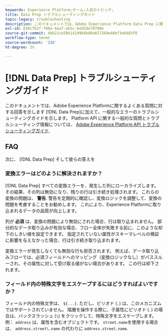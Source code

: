 ```yaml
---
keywords: Experience Platform;ホーム;人気のトピック;
title: Data Prep トラブルシューティングガイド
topic-legacy: troubleshooting
description: このドキュメントでは、Adobe Experience Platform Data Prep に関するよくある質問に対する回答を示します。
exl-id: 810cfb2f-f80a-4aa7-ab3c-beb5de78708e
source-git-commit: 4bb21ce5861419964b80a827269e40ef3e6483f8
workflow-type: tm+mt
source-wordcount: '326'
ht-degree: 2%

---
```


# [!DNL Data Prep] トラブルシューティングガイド

このドキュメントでは、Adobe Experience Platformに関するよくある質問に対する回答を示します [!DNL Data Prep]に加えて、一般的なエラーのトラブルシューティングガイドを示します。 Platform API に関する一般的な質問とトラブルシューティング情報については、 [Adobe Experience Platform API トラブルシューティングガイド](../landing/troubleshooting.md).

## FAQ

次に、 [!DNL Data Prep] そして彼らの答えを

### 変換エラーはどのように解決されますか？

[!DNL Data Prep] すべての変換エラーを、発生した列にローカライズします。 その結果、その列は無効になり、残りの行は引き続き処理されます。 これらの変換の問題は、 **警告**. 警告を定期的に確認し、変換ロジックを調整して、変換の問題を考慮することをお勧めします。 これにより、Experience Platformに取り込まれるデータの品質が向上します。

列が **必須** は、変換の問題により無効にされた場合、行は取り込まれません。 部分的なデータ取り込みが有効な場合、フロー全体が失敗する前に、このような却下のしきい値を設定できます。 指定されていない属性がスキーマレベルの検証に影響を与えなかった場合、行は引き続き取り込まれます。

変換エラーが発生しなくても無効な行も拒否されます。 例えば、データ取り込みフローでは、必須フィールドへのマッピング（変換ロジックなし）がパススルーされ、その属性に対して受け取る値がない場合があります。 この行は却下されます。

### フィールド内の特殊文字をエスケープするにはどうすればよいですか？

フィールド内の特殊文字は、 `${...}`. ただし、ピリオド (`.`) は、このメカニズムではサポートされていません。 階層を操作する際に、子属性にピリオド (`.`) の場合は、バックスラッシュ (`\`) をクリックして、特殊文字をエスケープします。 例： `address` は、属性を含むオブジェクトです。 `street.name`を使用する場合は、 `address.street\.name` の代わりに `address.street.name`.
